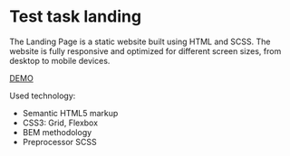 # Test task landing
The Landing Page is a static website built using HTML and SCSS. The website is fully responsive and optimized for different screen sizes, from desktop to mobile devices.

[DEMO](https://ruslan-yarosh.github.io/test-task__landing/)

Used technology:
  - Semantic HTML5 markup
  - CSS3: Grid, Flexbox
  - BEM methodology
  - Preprocessor SCSS
